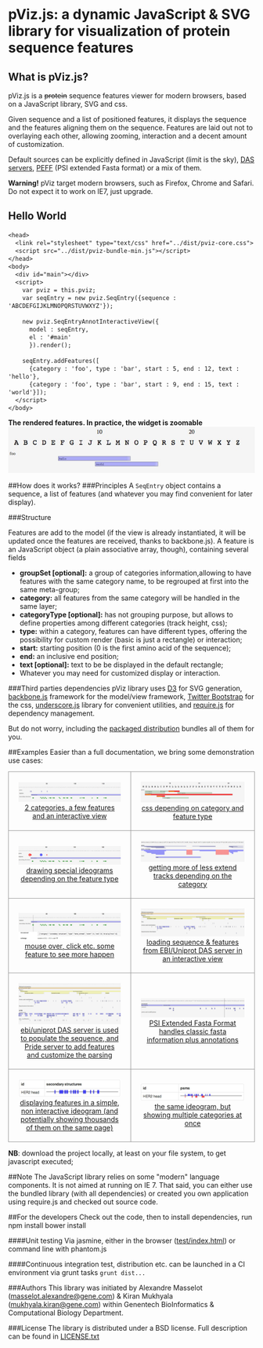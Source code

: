 # pViz.js: a dynamic JavaScript & SVG library for visualization of protein sequence features
## What is pViz.js?
pViz.js is a <strike>protein</strike> sequence features viewer for modern browsers, based on a JavaScript library, SVG and css.

Given sequence and a list of positioned features, it displays the sequence and the features aligning them on the sequence.
Features are laid out not to overlaying each other, allowing zooming, interaction and a decent amount of customization.

Default sources can be explicitly defined in JavaScript (limit is the sky),  [DAS servers](http://en.wikipedia.org/wiki/Distributed_Annotation_System), [PEFF](http://www.psidev.info/node/363) (PSI extended Fasta format) or a mix of them.

**Warning!** pViz target modern browsers, such as Firefox, Chrome and Safari. Do not expect it to work on IE7, just upgrade.

## Hello World

    <head>
      <link rel="stylesheet" type="text/css" href="../dist/pviz-core.css">
      <script src="../dist/pviz-bundle-min.js"></script>
    </head>
    <body>
      <div id="main"></div>
      <script>
        var pviz = this.pviz;
        var seqEntry = new pviz.SeqEntry({sequence : 'ABCDEFGIJKLMNOPQRSTUVWXYZ'});
        
        new pviz.SeqEntryAnnotInteractiveView({
          model : seqEntry,
          el : '#main'
          }).render();
          
        seqEntry.addFeatures([
          {category : 'foo', type : 'bar', start : 5, end : 12, text : 'hello'},
          {category : 'foo', type : 'bar', start : 9, end : 15, text : 'world'}]);
      </script>
    </body>

**The rendered features. In practice, the widget is zoomable**
![](images/hello-world.jpg)

##How does it works?
###Principles
A <code>SeqEntry</code> object contains a sequence, a list of features (and whatever you may find convenient for later display).

###Structure

Features are add to the model (if the view is already instantiated, it will be updated once the features are received, thanks to backbone.js).
A feature is an JavaScript object (a plain associative array, though), containing several fields

 * **groupSet [optional]:** a group of categories information,allowing to have features with the same category name, to be regrouped at first into the same meta-group;
 * **category:** all features from the same category will be handled in the same layer;
 * **categoryType [optional]:** has not grouping purpose, but allows to define properties among different categories (track height, css);
 * **type:** within a category, features can have different types, offering the possibility for custom render (basic is just a rectangle) or interaction;
 * **start:** starting position (0 is the first amino acid of the sequence);
 * **end:** an inclusive end position;
 * **text [optional]:** text to be be displayed in the default rectangle;
 * Whatever you may need for customized display or interaction.

###Third parties dependencies
pViz library uses [D3](http://d3js.org) for SVG generation, [backbone.js](http://backbonejs.org) framework for the model/view framework, [Twitter Bootstrap](http://getbootstrap.com/) for the css, [underscore.js](http://underscorejs.org) library for convenient utilities, and [require.js](http://requirejs.org) for dependency management.

But do not worry, including the [packaged distribution](dist/pviz-bundle-min.js) bundles all of them for you.

##Examples
Easier than a full documentation, we bring some demonstration use cases:
<table style="border-spacing: 0px">
	<tr>
		<td style="text-align:center;padding: 20px;border: 1px solid #999;"><a href="examples/example-0.html"><img src="images/example-0.jpg"/><br/>2 categories, a few features and an interactive view</a></td>
		<td style="text-align:center;padding: 20px;border: 1px solid #999;"><a href="examples/example-custom-display-css.html"><img src="images/example-custom-display-css.jpg"/><br/>css depending on category and feature type</a></td>
	</tr>
	<tr>
		<td style="text-align:center;padding: 20px;border: 1px solid #999;"><a href="examples/example-custom-display.html"><img src="images/example-custom-display.jpg"/><br/>drawing special ideograms depending on the feature type</a></td>
		<td style="text-align:center;padding: 20px;border: 1px solid #999;"><a href="examples/example-different-track-heights.html"><img src="images/example-different-track-heights.jpg"/><br/>getting more of less extend tracks depending on the category</a></td>
	</tr>
	<tr>
		<td style="text-align:center;padding: 20px;border: 1px solid #999;"><a href="examples/example-interaction.html"><img src="images/example-interaction.jpg"/><br/>mouse over, click etc. some feature to see more happen</a></td>
		<td style="text-align:center;padding: 20px;border: 1px solid #999;"><a href="examples/example-das-reader.html"><img src="images/example-das-reader.jpg"/><br/>loading sequence & features from EBI/Uniprot DAS server in an interactive view</a></td>
	</tr>
	<tr>
		<td style="text-align:center;padding: 20px;border: 1px solid #999;"><a href="examples/example-two-das-reader.html"><img src="images/example-two-das-reader.jpg"/><br/>ebi/uniprot DAS server is used to populate the sequence, and Pride server to add features and customize the parsing</a></td>
		<td style="text-align:center;padding: 20px;border: 1px solid #999;"><a href="examples/example-peff-reader.html"><img src="images/example-peff-reader.jpg"/><br/>PSI Extended Fasta Format handles classic fasta information plus annotations</a></td>
	</tr>
	<tr>
		<td style="text-align:center;padding: 20px;border: 1px solid #999;"><a href="examples/example-one-liner.html"><img src="images/example-one-liner.jpg"/><br/>displaying features in a simple, non interactive ideogram (and potentially showing thousands of them on the same page)</a></td>
		<td style="text-align:center;padding: 20px;border: 1px solid #999;"><a href="examples/example-one-liner-multiple-categories.html"><img src="images/example-one-liner-multiple-categories.jpg"/><br/>the same ideogram, but showing multiple categories at once</a></td>
	</tr>
</table> 
 
**NB**: download the project locally, at least on your file system, to get javascript executed;

##Note
The JavaScript library relies on some "modern" language components. It is not aimed at running on IE 7.
That said, you can either use the bundled library (with all dependencies) or created you own application using require.js and checked out source code.

##For the developers
Check out the code, then to install dependencies, run
   npm install
   bower install

####Unit testing
Via jasmine, either in the browser ([test/index.html](test/index.html)) or command line with phantom.js

####Continuous integration
test, distribution etc. can be launched in a CI environment via grunt tasks <code>grunt dist...</code>

###Authors
This library was initiated by 
Alexandre Masselot (masselot.alexandre@gene.com) & Kiran Mukhyala (mukhyala.kiran@gene.com) within Genentech BioInformatics & Computational Biology Department.
            
###License
The library is distributed under a BSD license. Full description can be found in [LICENSE.txt](LICENSE.txt)
